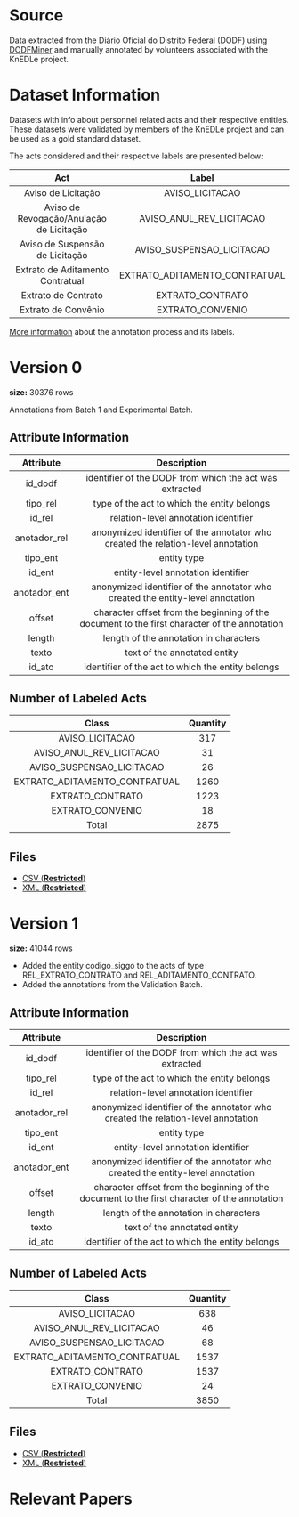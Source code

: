 # Source

Data extracted from the Diário Oficial do Distrito Federal (DODF) using [DODFMiner](https://dodfminer.readthedocs.io/) and manually annotated by volunteers associated with the KnEDLe project.

# Dataset Information

Datasets with info about personnel related acts and their respective entities. These datasets were validated by members of the KnEDLe project and can be used as a gold standard dataset.

The acts considered and their respective labels are presented below:

|                   Act                   |              Label            | 
|:---------------------------------------:|:-----------------------------:|
|Aviso de Licitação                       | AVISO_LICITACAO               |
|Aviso de Revogação/Anulação de Licitação | AVISO_ANUL_REV_LICITACAO      |
|Aviso de Suspensão de Licitação          | AVISO_SUSPENSAO_LICITACAO     |
|Extrato de Aditamento Contratual         | EXTRATO_ADITAMENTO_CONTRATUAL |
|Extrato de Contrato                      | EXTRATO_CONTRATO              |
|Extrato de Convênio                      | EXTRATO_CONVENIO              |

[More information](https://github.com/UnB-KnEDLe/tutorial_anotacao_contratos_licitacoes) about the annotation process and its labels.

# Version 0
**size:** 30376 rows

Annotations from Batch 1 and Experimental Batch. 

## Attribute Information 

|    Attribute  | Description | 
|:-------------:|:-------------------:|
|id_dodf        | identifier of the DODF from which the act was extracted |
|tipo_rel       | type of the act to which the entity belongs |
|id_rel         | relation-level annotation identifier |
|anotador_rel   | anonymized identifier of the annotator who created the relation-level annotation |
|tipo_ent       | entity type |
|id_ent         | entity-level annotation identifier |
|anotador_ent   | anonymized identifier of the annotator who created the entity-level annotation |
|offset         | character offset from the beginning of the document to the first character of the annotation |
|length         | length of the annotation in characters |
|texto          | text of the annotated entity |
|id_ato         | identifier of the act to which the entity belongs |

## Number of Labeled Acts

|    Class                       | Quantity | 
|:------------------------------:|:--------:|
| AVISO_LICITACAO                |       317|
| AVISO_ANUL_REV_LICITACAO       |        31|
| AVISO_SUSPENSAO_LICITACAO      |        26|
| EXTRATO_ADITAMENTO_CONTRATUAL  |      1260|
| EXTRATO_CONTRATO               |      1223|
| EXTRATO_CONVENIO               |        18|
|Total                           |      2875|

## Files
- [CSV (**Restricted**) ](https://drive.google.com/file/d/1o4_ycHyyTZAPMXistI3-Ll-48a7MU-u9/view?usp=sharing)
- [XML (**Restricted**) ](https://drive.google.com/drive/folders/1lalUjFuDX7GJ4gDej3JkJ7gqXXxSoGDL?usp=sharing)

# Version 1
**size:** 41044 rows

- Added the entity codigo_siggo to the acts of type REL_EXTRATO_CONTRATO and REL_ADITAMENTO_CONTRATO.
- Added the annotations from the Validation Batch.

## Attribute Information 

|    Attribute  | Description | 
|:-------------:|:-------------------:|
|id_dodf        | identifier of the DODF from which the act was extracted |
|tipo_rel       | type of the act to which the entity belongs |
|id_rel         | relation-level annotation identifier |
|anotador_rel   | anonymized identifier of the annotator who created the relation-level annotation |
|tipo_ent       | entity type |
|id_ent         | entity-level annotation identifier |
|anotador_ent   | anonymized identifier of the annotator who created the entity-level annotation |
|offset         | character offset from the beginning of the document to the first character of the annotation |
|length         | length of the annotation in characters |
|texto          | text of the annotated entity |
|id_ato         | identifier of the act to which the entity belongs |

## Number of Labeled Acts

|    Class                       | Quantity | 
|:------------------------------:|:--------:|
| AVISO_LICITACAO                |       638|
| AVISO_ANUL_REV_LICITACAO       |        46|
| AVISO_SUSPENSAO_LICITACAO      |        68|
| EXTRATO_ADITAMENTO_CONTRATUAL  |      1537|
| EXTRATO_CONTRATO               |      1537|
| EXTRATO_CONVENIO               |        24|
|Total                           |      3850|

## Files
- [CSV (**Restricted**) ](https://drive.google.com/file/d/1x-3C0ew_UoNddM3Sb40r7V5_cFKAaJaq/view?usp=sharing)
- [XML (**Restricted**) ](https://drive.google.com/drive/folders/1fMNGGUutW8hVMpTBJ9Y1HLtvyJ5_XxVQ?usp=sharing)

# Relevant Papers
